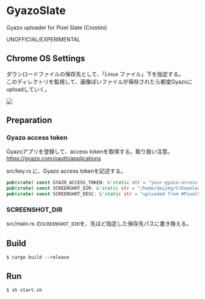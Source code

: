 # GyazoSlate

Gyazo uploader for Pixel Slate (Crostini)

UNOFFICIAL/EXPERIMENTAL

## Chrome OS Settings
ダウンロードファイルの保存先として、「Linux ファイル」下を指定する。\
このディレクトリを監視して、画像ぽいファイルが保存されたら都度Gyazoにuploadしていく。

![](https://gyazo.com/1de432aa86f6cba5b2aa06f2bb646811/raw)

## Preparation
### Gyazo access token
Gyazoアプリを登録して、access tokenを取得する。取り扱い注意。\
https://gyazo.com/oauth/applications

src/key.rs に、Gyazo access tokenを記述する。
```rust
pub(crate) const GYAZO_ACCESS_TOKEN: &'static str = "your-gyazo-access-token";
pub(crate) const SCREENSHOT_DIR: &'static str = "/home/daizmg/CrDownloads";
pub(crate) const SCREENSHOT_DESC: &'static str = "uploaded from #PixelSlate";
```

### SCREENSHOT_DIR
src/main.rs の`SCREENSHOT_DIR`を、先ほど指定した保存先パスに書き換える。

## Build
```
$ cargo build --release
```

## Run
```
$ sh start.sh
```
